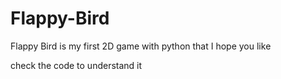 # Flappy-Bird
Flappy Bird is my first 2D game with python that I hope you like

check the code to understand it 
